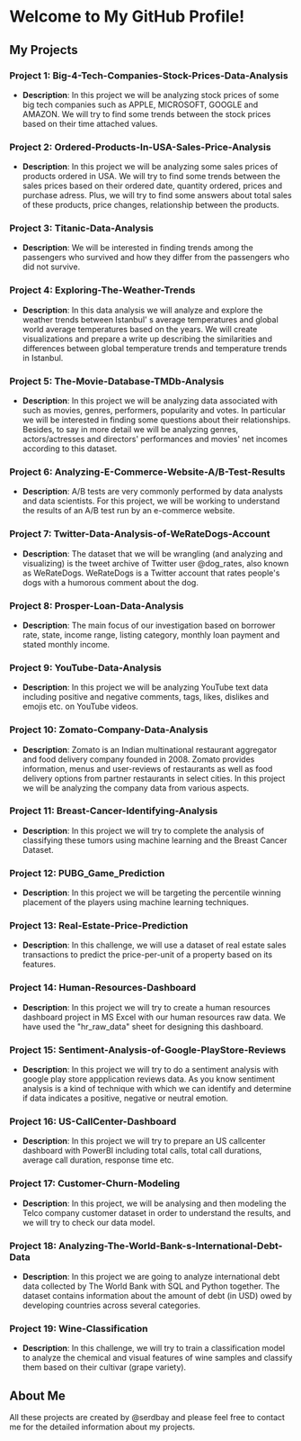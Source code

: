 # Welcome to My GitHub Profile!

## My Projects

### Project 1: Big-4-Tech-Companies-Stock-Prices-Data-Analysis
- **Description**: In this project we will be analyzing stock prices of some big tech companies such as APPLE, MICROSOFT, GOOGLE and AMAZON. We will try to find some trends between the stock prices based on their time attached values.

### Project 2: Ordered-Products-In-USA-Sales-Price-Analysis
- **Description**: In this project we will be analyzing some sales prices of products ordered in USA. We will try to find some trends between the sales prices based on their ordered date, quantity ordered, prices and purchase adress. Plus, we will try to find some answers about total sales of these products, price changes, relationship between the products.

### Project 3: Titanic-Data-Analysis
- **Description**: We will be interested in finding trends among the passengers who survived and how they differ from the passengers who did not survive.

### Project 4: Exploring-The-Weather-Trends
- **Description**: In this data analysis we will analyze and explore the weather trends between Istanbul' s average temperatures and global world average temperatures based on the years. We will create visualizations and prepare a write up describing the similarities and differences between global temperature trends and temperature trends in Istanbul.

### Project 5: The-Movie-Database-TMDb-Analysis
- **Description**: In this project we will be analyzing data associated with such as movies, genres, performers, popularity and votes. In particular we will be interested in finding some questions about their relationships. Besides, to say in more detail we will be analyzing genres, actors/actresses and directors' performances and movies' net incomes according to this dataset.

### Project 6: Analyzing-E-Commerce-Website-A/B-Test-Results
- **Description**: A/B tests are very commonly performed by data analysts and data scientists. For this project, we will be working to understand the results of an A/B test run by an e-commerce website.

### Project 7: Twitter-Data-Analysis-of-WeRateDogs-Account
- **Description**: The dataset that we will be wrangling (and analyzing and visualizing) is the tweet archive of Twitter user @dog_rates, also known as WeRateDogs. WeRateDogs is a Twitter account that rates people's dogs with a humorous comment about the dog.

### Project 8: Prosper-Loan-Data-Analysis
- **Description**: The main focus of our investigation based on borrower rate, state, income range, listing category, monthly loan payment and stated monthly income.

### Project 9: YouTube-Data-Analysis
- **Description**: In this project we will be analyzing YouTube text data including positive and negative comments, tags, likes, dislikes and emojis etc. on YouTube videos.

### Project 10: Zomato-Company-Data-Analysis
- **Description**: Zomato is an Indian multinational restaurant aggregator and food delivery company founded in 2008. Zomato provides information, menus and user-reviews of restaurants as well as food delivery options from partner restaurants in select cities. In this project we will be analyzing the company data from various aspects.

### Project 11: Breast-Cancer-Identifying-Analysis
- **Description**: In this project we will try to complete the analysis of classifying these tumors using machine learning and the Breast Cancer Dataset.

### Project 12: PUBG_Game_Prediction
- **Description**: In this project we will be targeting the percentile winning placement of the players using machine learning techniques. 

### Project 13: Real-Estate-Price-Prediction
- **Description**: In this challenge, we will use a dataset of real estate sales transactions to predict the price-per-unit of a property based on its features. 

### Project 14: Human-Resources-Dashboard
- **Description**: In this project we will try to create a human resources dashboard project in MS Excel with our human resources raw data. We have used the "hr_raw_data" sheet for designing this dashboard.

### Project 15: Sentiment-Analysis-of-Google-PlayStore-Reviews
- **Description**: In this project we will try to do a sentiment analysis with google play store appplication reviews data. As you know sentiment analysis is a kind of technique with which we can identify and determine if data indicates a positive, negative or neutral emotion.

### Project 16: US-CallCenter-Dashboard
- **Description**: In this project we will try to prepare an US callcenter dashboard with PowerBI including total calls, total call durations, average call duration, response time etc.

### Project 17: Customer-Churn-Modeling
- **Description**: In this project, we will be analysing and then modeling the Telco company customer dataset in order to understand the results, and we will try to check our data model.

### Project 18: Analyzing-The-World-Bank-s-International-Debt-Data
- **Description**: In this project we are going to analyze international debt data collected by The World Bank with SQL and Python together. The dataset contains information about the amount of debt (in USD) owed by developing countries across several categories.

### Project 19: Wine-Classification
- **Description**: In this challenge, we will try to train a classification model to analyze the chemical and visual features of wine samples and classify them based on their cultivar (grape variety).

## About Me
All these projects are created by @serdbay and please feel free to contact me for the detailed information about my projects.

